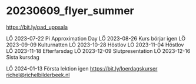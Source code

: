 # 20230609_flyer_summer

https://bit.ly/pad_uppsala

LÖ 2023-07-22 Pi Approximation Day
LÖ 2023-08-26 Kurs börjar igen
LÖ 2023-09-09 Kulturnatten
LÖ 2023-10-28 Höstlov
LÖ 2023-11-04 Höstlov
LÖ 2023-11-18 Efterfarsdag
LÖ 2023-12-09 Slutpresentation
LÖ 2023-12-16 Sista kursdag
	
LÖ 2024-01-13 Första lektion igen
https://bit.ly/loerdagskurser
richel@richelbilderbeek.nl
